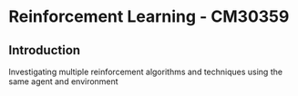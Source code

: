 <h1>Reinforcement Learning - CM30359</h1>
<h2>Introduction</h2>
<p>Investigating multiple reinforcement algorithms and techniques using the same agent and environment</p>
